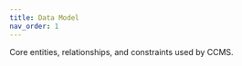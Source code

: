 ```yaml
---
title: Data Model
nav_order: 1
---
```


Core entities, relationships, and constraints used by CCMS.
